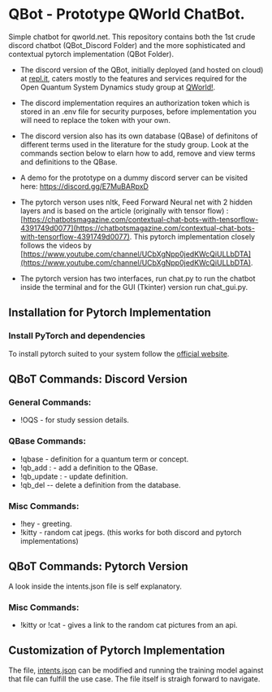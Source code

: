 # QBot - Prototype QWorld ChatBot.  
Simple chatbot for qworld.net. This repository contains both the 1st crude discord chatbot (QBot_Discord Folder) and the more sophisticated and contextual pytorch implementation (QBot Folder).

- The discord version of the QBot, initially deployed (and hosted on cloud) at [repl.it](https://replit.com/@mojume/QBoT), caters mostly to the features and services required for the Open Quantum System Dynamics study group at [QWorld!](https://qworld.net/study-groups/).
- The discord implementation requires an authorization token which is stored in an .env file for security purposes, before implementation you will need to replace the token with your own.
- The discord version also has its own database (QBase) of definitons of different terms used in the literature for the study group. Look at the commands section below to elarn how to add, remove and view terms and definitions to the QBase.
- A demo for the prototype on a dummy discord server can be visited here: https://discord.gg/E7MuBARpxD

- The pytorch verson uses nltk, Feed Forward Neural net with 2 hidden layers and is based on the article (originally with tensor flow) : [https://chatbotsmagazine.com/contextual-chat-bots-with-tensorflow-4391749d0077](https://chatbotsmagazine.com/contextual-chat-bots-with-tensorflow-4391749d0077). This pytorch implementation closely follows the videos by [https://www.youtube.com/channel/UCbXgNpp0jedKWcQiULLbDTA](https://www.youtube.com/channel/UCbXgNpp0jedKWcQiULLbDTA).
- The pytorch version has two interfaces, run chat.py to run the chatbot inside the terminal and for the GUI (Tkinter) version run chat_gui.py.

## Installation for Pytorch Implementation

### Install PyTorch and dependencies

To install pytorch suited to your system follow the [official website](https://pytorch.org/).

## QBoT Commands: Discord Version

### General Commands:
- !OQS - for study session details.

### QBase Commands:
- !qbase  <term>   - definition for a quantum term or concept.
- !qb_add <term> : <def>  - add  a definition to the QBase.
- !qb_update <term> : <def>  - update definition.
- !qb_del <term> -- delete a definition from the database.

### Misc Commands:
- !hey - greeting.
- !kitty - random cat jpegs. (this works for both discord and pytorch implementations)


## QBoT Commands: Pytorch Version
A look inside the intents.json file is self explanatory.

### Misc Commands: 
- !kitty or !cat - gives a link to the random cat pictures from an api.


## Customization of Pytorch Implementation
The file, [intents.json](intents.json) can be modified and running the training model against that file can fulfill the use case. The file itself is straigh forward to navigate. 
